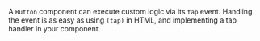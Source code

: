 A `Button` component can execute custom logic via its `tap` event. Handling the event is as easy as using `(tap)` in  HTML, and implementing a tap handler in your component.

<snippet id='button-tap-event-xml'/>
<snippet id='button-tap-event'/>
<snippet id='button-tap-event-ts'/>
